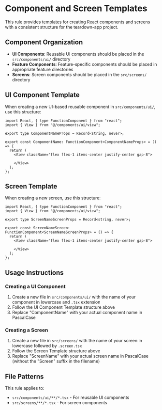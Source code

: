 # Component and Screen Templates

This rule provides templates for creating React components and screens with a consistent structure for the teardown-app project.

## Component Organization

- **UI Components**: Reusable UI components should be placed in the `src/components/ui/` directory
- **Feature Components**: Feature-specific components should be placed in appropriate feature directories
- **Screens**: Screen components should be placed in the `src/screens/` directory

## UI Component Template

When creating a new UI-based reusable component in `src/components/ui/`, use this structure:

```tsx
import React, { type FunctionComponent } from "react";
import { View } from "@/components/ui/view";

export type ComponentNameProps = Record<string, never>;

export const ComponentName: FunctionComponent<ComponentNameProps> = () => {
  return (
    <View className="flex flex-1 items-center justify-center gap-8">
      
    </View>
  );
};
```

## Screen Template

When creating a new screen, use this structure:

```tsx
import React, { type FunctionComponent } from "react";
import { View } from "@/components/ui/view";

export type ScreenNameScreenProps = Record<string, never>;

export const ScreenNameScreen: FunctionComponent<ScreenNameScreenProps> = () => {
  return (
    <View className="flex flex-1 items-center justify-center gap-8">
      
    </View>
  );
};
```

## Usage Instructions

### Creating a UI Component

1. Create a new file in `src/components/ui/` with the name of your component in lowercase and `.tsx` extension
2. Follow the UI Component Template structure above
3. Replace "ComponentName" with your actual component name in PascalCase

### Creating a Screen

1. Create a new file in `src/screens/` with the name of your screen in lowercase followed by `.screen.tsx`
2. Follow the Screen Template structure above
3. Replace "ScreenName" with your actual screen name in PascalCase (without the "Screen" suffix in the filename)

## File Patterns

This rule applies to:
- `src/components/ui/**/*.tsx` - For reusable UI components
- `src/screens/**/*.tsx` - For screen components 